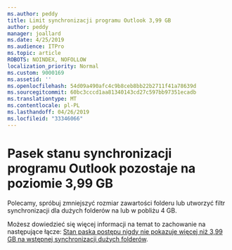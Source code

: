 ```yaml
---
ms.author: peddy
title: Limit synchronizacji programu Outlook 3,99 GB
author: peddy
manager: joallard
ms.date: 4/25/2019
ms.audience: ITPro
ms.topic: article
ROBOTS: NOINDEX, NOFOLLOW
localization_priority: Normal
ms.custom: 9000169
ms.assetid: ''
ms.openlocfilehash: 54d09a490afc4c9b8ceb8bb22b2711f41a78639d
ms.sourcegitcommit: 60bc3cccd1aa81340143cd27c597bb97351ecadb
ms.translationtype: MT
ms.contentlocale: pl-PL
ms.lasthandoff: 04/26/2019
ms.locfileid: "33346066"
---
```

# <a name="outlook-sync-status-bar-remains-at-399-gb"></a>Pasek stanu synchronizacji programu Outlook pozostaje na poziomie 3,99 GB
Polecamy, spróbuj zmniejszyć rozmiar zawartości folderu lub utworzyć filtr synchronizacji dla dużych folderów na lub w pobliżu 4 GB.

Możesz dowiedzieć się więcej informacji na temat to zachowanie na następujące łącze: [Stan paska postępu nigdy nie pokazuje więcej niż 3,99 GB na wstępnej synchronizacji dużych folderów](https://support.microsoft.com/en-us/help/2738323/status-bar-progress-never-shows-more-than-3-99-gb-remaining-on-initial).